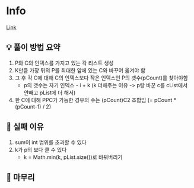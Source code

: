 # Info
[Link](https://boj.kr/31778)
## 💡 풀이 방법 요약

1. P와 C의 인덱스를 가지고 있는 각 리스트 생성
2. K만큼 가장 뒤의 P를 최대한 앞에 있는 C와 바꾸어 옮겨야 함
3. 그 후 각 C에 대해 C의 인덱스보다 작은 인덱스인 P의 갯수(pCount)를 찾아야함
   + p의 갯수는 자기 인덱스 - i + k (k 더해주는 이유 -> p랑 바꾼 c를 cList에서 안빼고 pList에 더 해서)
4. 한 C에 대해 PPC가 가능한 경우의 수는 (pCount)C2 조합임 (= pCount * (pCount-1) / 2)

## 👀 실패 이유

1. sum이 int 범위를 초과할 수 있다
2. k가 p의 보다 클 수 있다
   + k = Math.min(k, pList.size())로 바꿔버리기

## 🙂 마무리
